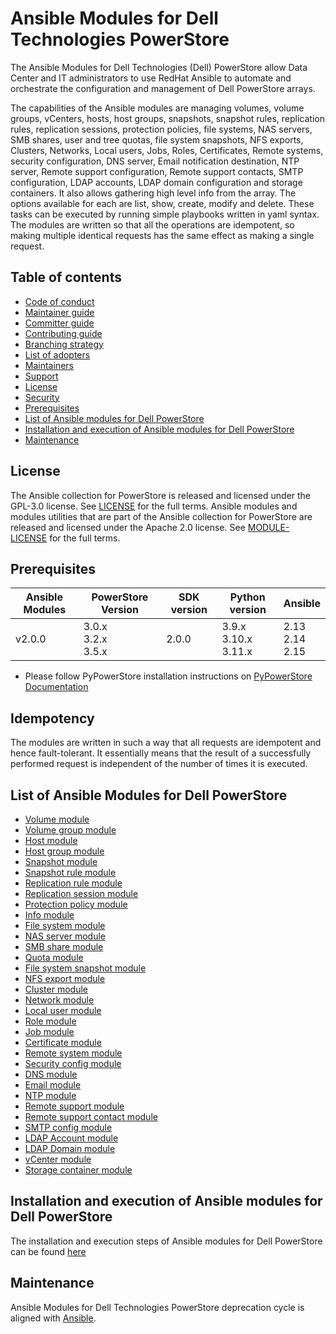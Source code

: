 # Ansible Modules for Dell Technologies PowerStore
The Ansible Modules for Dell Technologies (Dell) PowerStore allow Data Center and IT administrators to use RedHat Ansible to automate and orchestrate the configuration and management of Dell PowerStore arrays.

The capabilities of the Ansible modules are managing volumes, volume groups, vCenters, hosts, host groups, snapshots, snapshot rules, replication rules, replication sessions, protection policies, file systems, NAS servers, SMB shares, user and tree quotas, file system snapshots, NFS exports, Clusters, Networks, Local users, Jobs, Roles, Certificates, Remote systems, security configuration, DNS server, Email notification destination, NTP server, Remote support configuration, Remote support contacts, SMTP configuration, LDAP accounts, LDAP domain configuration and storage containers. It also allows gathering high level info from the array. The options available for each are list, show, create, modify and delete. These tasks can be executed by running simple playbooks written in yaml syntax. The modules are written so that all the operations are idempotent, so making multiple identical requests has the same effect as making a single request.
## Table of contents

* [Code of conduct](https://github.com/dell/ansible-powerstore/blob/2.0.0/docs/CODE_OF_CONDUCT.md)
* [Maintainer guide](https://github.com/dell/ansible-powerstore/blob/2.0.0/docs/MAINTAINER_GUIDE.md)
* [Committer guide](https://github.com/dell/ansible-powerstore/blob/2.0.0/docs/COMMITTER_GUIDE.md)
* [Contributing guide](https://github.com/dell/ansible-powerstore/blob/2.0.0/docs/CONTRIBUTING.md)
* [Branching strategy](https://github.com/dell/ansible-powerstore/blob/2.0.0/docs/BRANCHING.md)
* [List of adopters](https://github.com/dell/ansible-powerstore/blob/2.0.0/docs/ADOPTERS.md)
* [Maintainers](https://github.com/dell/ansible-powerstore/blob/2.0.0/docs/MAINTAINERS.md)
* [Support](https://github.com/dell/ansible-powerstore/blob/2.0.0/docs/SUPPORT.md)
* [License](#license)
* [Security](https://github.com/dell/ansible-powerstore/blob/2.0.0/docs/SECURITY.md)
* [Prerequisites](#prerequisites)
* [List of Ansible modules for Dell PowerStore](#list-of-ansible-modules-for-dell-powerstore)
* [Installation and execution of Ansible modules for Dell PowerStore](#installation-and-execution-of-ansible-modules-for-dell-powerstore)
* [Maintenance](#maintenance)

## License
The Ansible collection for PowerStore is released and licensed under the GPL-3.0 license. See [LICENSE](https://github.com/dell/ansible-powerstore/blob/2.0.0/LICENSE) for the full terms. Ansible modules and modules utilities that are part of the Ansible collection for PowerStore are released and licensed under the Apache 2.0 license. See [MODULE-LICENSE](https://github.com/dell/ansible-powerstore/blob/2.0.0/MODULE-LICENSE) for the full terms.

## Prerequisites

   | **Ansible Modules** | **PowerStore Version** | **SDK version** | **Python version** | **Ansible**              |
|---------------------|-----------------------|-----------------|--------------------|--------------------------|
| v2.0.0              | 3.0.x <br> 3.2.x <br> 3.5.x | 2.0.0          | 3.9.x <br> 3.10.x <br> 3.11.x | 2.13 <br> 2.14 <br> 2.15 |


  * Please follow PyPowerStore installation instructions on [PyPowerStore Documentation](https://github.com/dell/python-powerstore)

## Idempotency
The modules are written in such a way that all requests are idempotent and hence fault-tolerant. It essentially means that the result of a successfully performed request is independent of the number of times it is executed.

## List of Ansible Modules for Dell PowerStore
* [Volume module](https://github.com/dell/ansible-powerstore/blob/2.0.0/docs/modules/volume.rst)
* [Volume group module](https://github.com/dell/ansible-powerstore/blob/2.0.0/docs/modules/volumegroup.rst)
* [Host module](https://github.com/dell/ansible-powerstore/blob/2.0.0/docs/modules/host.rst)
* [Host group module](https://github.com/dell/ansible-powerstore/blob/2.0.0/docs/modules/hostgroup.rst)
* [Snapshot module](https://github.com/dell/ansible-powerstore/blob/2.0.0/docs/modules/snapshot.rst)
* [Snapshot rule module](https://github.com/dell/ansible-powerstore/blob/2.0.0/docs/modules/snapshotrule.rst)
* [Replication rule module](https://github.com/dell/ansible-powerstore/blob/2.0.0/docs/modules/replicationrule.rst)
* [Replication session module](https://github.com/dell/ansible-powerstore/blob/2.0.0/docs/modules/replicationsession.rst)
* [Protection policy module](https://github.com/dell/ansible-powerstore/blob/2.0.0/docs/modules/protectionpolicy.rst)
* [Info module](https://github.com/dell/ansible-powerstore/blob/2.0.0/docs/modules/info.rst)
* [File system module](https://github.com/dell/ansible-powerstore/blob/2.0.0/docs/modules/filesystem.rst)
* [NAS server module](https://github.com/dell/ansible-powerstore/blob/2.0.0/docs/modules/nasserver.rst)
* [SMB share module](https://github.com/dell/ansible-powerstore/blob/2.0.0/docs/modules/smbshare.rst)
* [Quota module](https://github.com/dell/ansible-powerstore/blob/2.0.0/docs/modules/quota.rst)
* [File system snapshot module](https://github.com/dell/ansible-powerstore/blob/2.0.0/docs/modules/filesystem_snapshot.rst)
* [NFS export module](https://github.com/dell/ansible-powerstore/blob/2.0.0/docs/modules/nfs.rst)
* [Cluster module](https://github.com/dell/ansible-powerstore/blob/2.0.0/docs/modules/cluster.rst)
* [Network module](https://github.com/dell/ansible-powerstore/blob/2.0.0/docs/modules/network.rst)
* [Local user module](https://github.com/dell/ansible-powerstore/blob/2.0.0/docs/modules/local_user.rst)
* [Role module](https://github.com/dell/ansible-powerstore/blob/2.0.0/docs/modules/role.rst)
* [Job module](https://github.com/dell/ansible-powerstore/blob/2.0.0/docs/modules/job.rst)
* [Certificate module](https://github.com/dell/ansible-powerstore/blob/2.0.0/docs/modules/certificate.rst)
* [Remote system module](https://github.com/dell/ansible-powerstore/blob/2.0.0/docs/modules/remotesystem.rst)
* [Security config module](https://github.com/dell/ansible-powerstore/blob/2.0.0/docs/modules/security_config.rst)
* [DNS module](https://github.com/dell/ansible-powerstore/blob/2.0.0/docs/modules/dns.rst)
* [Email module](https://github.com/dell/ansible-powerstore/blob/2.0.0/docs/modules/email.rst)
* [NTP module](https://github.com/dell/ansible-powerstore/blob/2.0.0/docs/modules/ntp.rst)
* [Remote support module](https://github.com/dell/ansible-powerstore/blob/2.0.0/docs/modules/remote_support.rst)
* [Remote support contact module](https://github.com/dell/ansible-powerstore/blob/2.0.0/docs/modules/remote_support_contact.rst)
* [SMTP config module](https://github.com/dell/ansible-powerstore/blob/2.0.0/docs/modules/smtp_config.rst)
* [LDAP Account module](https://github.com/dell/ansible-powerstore/blob/2.0.0/docs/modules/ldap_account.rst)
* [LDAP Domain module](https://github.com/dell/ansible-powerstore/blob/2.0.0/docs/modules/ldap_domain.rst)
* [vCenter module](https://github.com/dell/ansible-powerstore/blob/2.0.0/docs/modules/vcenter.rst)
* [Storage container module](https://github.com/dell/ansible-powerstore/blob/2.0.0/docs/modules/storage_container.rst)

## Installation and execution of Ansible modules for Dell PowerStore
The installation and execution steps of Ansible modules for Dell PowerStore can be found [here](https://github.com/dell/ansible-powerstore/blob/2.0.0/docs/INSTALLATION.md)

## Maintenance
Ansible Modules for Dell Technologies PowerStore deprecation cycle is aligned with [Ansible](https://docs.ansible.com/ansible/latest/dev_guide/module_lifecycle.html).